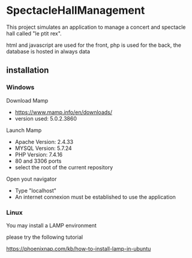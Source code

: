 # SpectacleHallManagement

This project simulates an application to manage a concert and spectacle hall called "le ptit rex".

html and javascript are used for the front, php is used for the back, the database is hosted in always data

## installation

### Windows 

Download Mamp 
- https://www.mamp.info/en/downloads/
- version used: 5.0.2.3860

Launch Mamp
-  Apache Version: 2.4.33
-  MYSQL Version: 5.7.24
-  PHP Version: 7.4.16
-  80 and 3306 ports
-  select the root of the current repository

Open yout navigator
- Type "localhost"
- An internet connexion must be established to use the application


### Linux 

You may install a LAMP environment

please try the following tutorial

https://phoenixnap.com/kb/how-to-install-lamp-in-ubuntu
